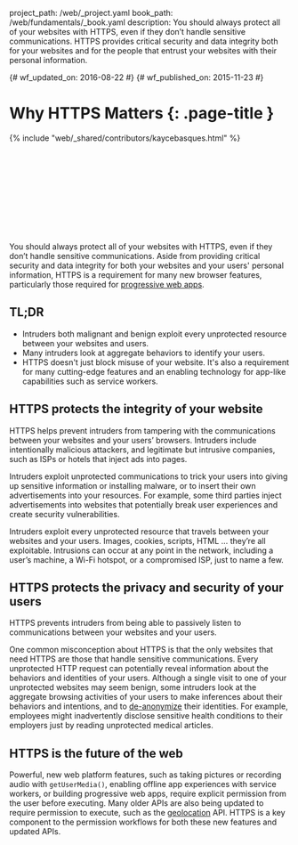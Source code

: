 project_path: /web/_project.yaml
book_path: /web/fundamentals/_book.yaml
description: You should always protect all of your websites with HTTPS, even if they don’t handle sensitive communications. HTTPS provides critical security and data integrity both for your websites and for the people that entrust your websites with their personal information.

{# wf_updated_on: 2016-08-22 #}
{# wf_published_on: 2015-11-23 #}

# Why HTTPS Matters {: .page-title }

{% include "web/_shared/contributors/kaycebasques.html" %}

<div class="video-wrapper">
  <iframe class="devsite-embedded-youtube-video" data-video-id="9WuP4KcDBpI"
          data-autohide="1" data-showinfo="0" frameborder="0" allowfullscreen>
  </iframe>
</div>

You should always protect all of your websites with HTTPS, even if they don’t
handle sensitive communications. Aside from providing critical security and data
integrity for both your websites and your users' personal information, HTTPS is
a requirement for many new browser features, particularly those required for
[progressive web apps](../progressive-web-apps/).

## TL;DR

* Intruders both malignant and benign exploit every unprotected resource between your websites and users.
* Many intruders look at aggregate behaviors to identify your users. 
* HTTPS doesn't just block misuse of your website. It's also a requirement for many cutting-edge features and an enabling technology for app-like capabilities such as service workers. 

## HTTPS protects the integrity of your website 

HTTPS helps prevent intruders from tampering with the communications 
between your websites and your users’ browsers. Intruders include 
intentionally malicious attackers, and legitimate but intrusive companies, 
such as ISPs or hotels that inject ads into pages.

Intruders exploit unprotected communications to trick your users into giving 
up sensitive information or installing malware, or to insert their own 
advertisements into your resources. For example, some third parties inject 
advertisements into websites that potentially break user experiences and 
create security vulnerabilities.

Intruders exploit every unprotected resource that travels between your 
websites and your users. Images, cookies, scripts, HTML … they’re all 
exploitable. Intrusions can occur at any point in the network, including a 
user’s machine, a Wi-Fi hotspot, or a compromised ISP, just to name a few. 

## HTTPS protects the privacy and security of your users

HTTPS prevents intruders from being able to passively listen to communications
between your websites and your users.

One common misconception about HTTPS is that the only websites 
that need HTTPS are those that handle sensitive communications. Every 
unprotected HTTP request can potentially reveal information about the 
behaviors and identities of your users. Although a single visit to one of 
your unprotected websites may seem benign, some intruders look at the 
aggregate browsing activities of your users to make inferences about their 
behaviors and intentions, and to 
[de-anonymize](https://en.wikipedia.org/wiki/De-anonymization)
their identities. For example, 
employees might inadvertently disclose sensitive health conditions to their 
employers just by reading unprotected medical articles.

## HTTPS is the future of the web

Powerful, new web platform features, such as taking pictures or recording audio
with `getUserMedia()`, enabling offline app experiences with service workers,
or building progressive web apps, require explicit permission from the user
before executing. Many older APIs are also being updated to require permission
to execute, such as  the
[geolocation](https://developer.mozilla.org/en-US/docs/Web/API/Geolocation/Using_geolocation)
API. HTTPS is a key component to the permission workflows for both these new
features and updated APIs.






